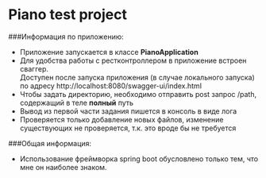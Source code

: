# Piano test project

###Информация по приложению:
- Приложение запускается в классе **PianoApplication** 
- Для удобства работы с рестконтроллером в приложение встроен сваггер. <br>
Доступен после запуска приложения (в случае локального запуска) по адресу http://localhost:8080/swagger-ui/index.html
- Чтобы задать директорию, необходимо отправить post запрос /path, содержащий в теле **полный** путь
- Вывод из первой части задания пишется в консоль в виде лога
- Проверяется только добавление новых файлов, изменение существующих не проверяется, т.к. это вроде бы не требуется

###Общая информация:
- Использование фреймворка spring boot обусловлено только тем, что мне он наиболее знаком.

